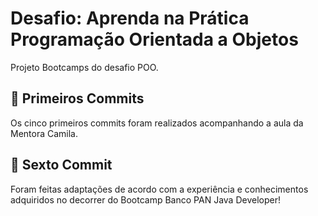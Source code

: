 <h1> Desafio: Aprenda na Prática Programação Orientada a Objetos </h1>
Projeto Bootcamps do desafio POO.
<h2> 👣 Primeiros Commits </h2>
Os cinco primeiros commits foram realizados acompanhando a aula da Mentora Camila.
<h2> 👣 Sexto Commit </h2>
Foram feitas adaptações de acordo com a experiência e conhecimentos adquiridos no decorrer do Bootcamp Banco PAN Java Developer! 
